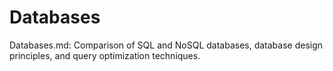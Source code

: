 # Databases

Databases.md: Comparison of SQL and NoSQL databases, database design principles, and query optimization techniques.